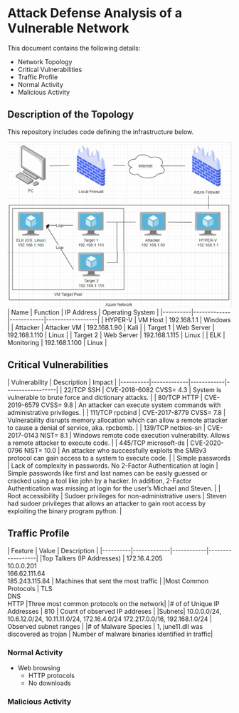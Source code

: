 
# Attack Defense Analysis of a Vulnerable Network
This document contains the following details: 

- Network Topology 
-  Critical Vulnerabilities 
- Traffic Profile
- Normal Activity 
- Malicious Activity 


## Description of the Topology
This repository includes code defining the infrastructure below. 

![](https://github.com/ActualSalt/Attack-Defense-Analysis-of-a-Vulnerable-Network/blob/main/images/network_topology.png?raw=true)
| Name     |   Function  | IP Address | Operating System |
|----------|-------------|------------|------------------|
| HYPER-V |   VM Host   | 192.168.1.1   | Windows            |
| Attacker    | Attacker VM  | 192.168.1.90  | Kali             |
| Target 1   | Web Server  | 192.168.1.110  | Linux            |
| Target 2   | Web Server  | 192.168.1.115  | Linux            |
| ELK      | Monitoring  | 192.168.1.100   | Linux            |

## Critical Vulnerabilities
| Vulnerability   |   Description  |  Impact |
|----------|-------------|------------|------------------|
| 22/TCP SSH |  CVE-2018-6082 CVSS= 4.3    |    System is vulnerable to brute force and dictionary attacks. |
| 80/TCP HTTP |   CVE-2019-6579 CVSS= 9.8   |  An attacker can execute system commands with administrative privileges.   |
| 111/TCP rpcbind |   CVE-2017-8779 CVSS= 7.8   | Vulnerability disrupts memory allocation which can allow a remote attacker to cause a denial of service, aka. rpcbomb.    |
| 139/TCP netbios-sn |   CVE-2017-0143 NIST= 8.1   |   Windows remote code execution vulnerability. Allows a remote attacker to execute code.  |
| 445/TCP microsoft-ds |   CVE-2020-0796 NIST= 10.0   |  An attacker who successfully exploits the SMBv3 protocol can gain access to a system to execute code.   |
| Simple passwords |   Lack of complexity in passwords. No 2-Factor Authentication at login   |  Simple passwords like first and last names can be easily guessed or cracked using a tool like john by a hacker. In addition, 2-Factor Authentication was missing at login for the user’s Michael and Steven.   |
| Root accessibility |   Sudoer privileges for non-administrative users   |   Steven had sudoer privileges that allows an attacker to gain root access by exploiting the binary program python.  |

## Traffic Profile 
| Feature   |   Value  |  Description |
|----------|-------------|------------|------------------|
|Top Talkers (IP Addresses) | 172.16.4.205 <br> 10.0.0.201 <br>166.62.111.64 <br>185.243.115.84 | Machines that sent the most traffic  | 
|Most Common Protocols | TLS<br>DNS<br>HTTP |Three most common protocols on the network| 
|# of of Unique IP Addresses | 810 | Count of observed IP addreses |
|Subnets| 10.0.0.0/24, 10.6.12.0/24, 10.11.11.0/24, 172.16.4.0/24 172.217.0.0/16, 192.168.1.0/24 | Observed subnet ranges |
|# of Malware Species | 1, june11.dll was discovered as trojan | Number of malware binaries identified in traffic|

### Normal Activity 
- Web browsing 
	- HTTP protocols 
	- No downloads 

### Malicious Activity 

